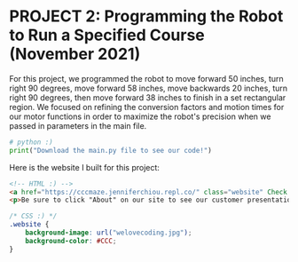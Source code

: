 # PROJECT 2: Programming the Robot to Run a Specified Course (November 2021)
For this project, we programmed the robot to move forward 50 inches, turn right 90 degrees, move forward 58 inches, move backwards 20 inches, turn right 90 degrees, then move forward 38 inches to finish in a set rectangular region. We focused on refining the conversion factors and motion times for our motor functions in order to maximize the robot's precision when we passed in parameters in the main file.

```python
# python :)
print("Download the main.py file to see our code!")
```

Here is the website I built for this project:

```html
<!-- HTML :) -->
<a href="https://cccmaze.jenniferchiou.repl.co/" class="website" Check it out here!</a>
<p>Be sure to click "About" on our site to see our customer presentation!</p>
```

```css
/* CSS :) */
.website {
    background-image: url("welovecoding.jpg");
    background-color: #CCC;
}
```
